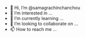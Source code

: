- 👋 Hi, I’m @samagrachinchanchou
- 👀 I’m interested in ...
- 🌱 I’m currently learning ...
- 💞️ I’m looking to collaborate on ...
- 📫 How to reach me ...

<!---
samagrachinchanchou/samagrachinchanchou is a ✨ special ✨ repository because its `README.md` (this file) appears on your GitHub profile.
You can click the Preview link to take a look at your changes.
--->
